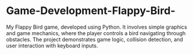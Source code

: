 # Game-Development-Flappy-Bird-
My Flappy Bird game, developed using Python. It involves simple graphics and game mechanics, where the player controls a bird navigating through obstacles. The project demonstrates game logic, collision detection, and user interaction with keyboard inputs.
